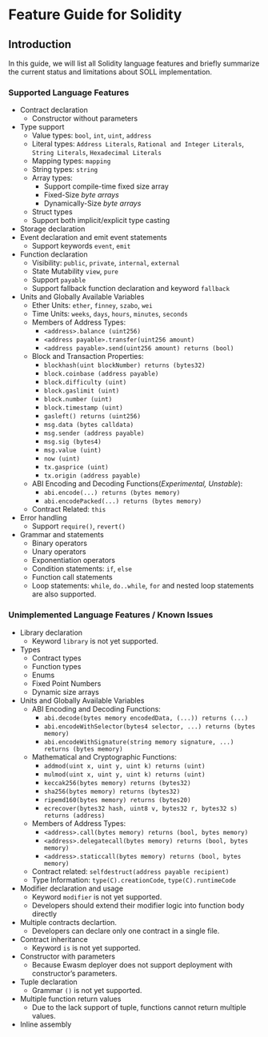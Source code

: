 [//]: # (SPDX-License-Identifier: Apache-2.0 WITH LLVM-exception)
# Feature Guide for Solidity

## Introduction

In this guide, we will list all Solidity language features and briefly summarize the current status and limitations about SOLL implementation.

### Supported Language Features

- Contract declaration
  - Constructor without parameters
- Type support
  - Value types: `bool`, `int`, `uint`, `address`
  - Literal types: `Address Literals`, `Rational and Integer Literals`, `String Literals`, `Hexadecimal Literals`
  - Mapping types: `mapping`
  - String types: `string`
  - Array types:
    - Support compile-time fixed size array
    - Fixed-Size *byte arrays*
    - Dynamically-Size *byte arrays*
  - Struct types
  - Support both implicit/explicit type casting
- Storage declaration
- Event declaration and emit event statements
  - Support keywords `event`, `emit`
- Function declaration
  - Visibility: `public`, `private`, `internal`, `external`
  - State Mutability `view`, `pure`
  - Support `payable`
  - Support fallback function declaration and keyword `fallback`
- Units and Globally Available Variables
  - Ether Units: `ether`, `finney`, `szabo`, `wei`
  - Time Units: `weeks`, `days`, `hours`, `minutes`, `seconds`
  - Members of Address Types:
    - `<address>.balance (uint256)`
    - `<address payable>.transfer(uint256 amount)`
    - `<address payable>.send(uint256 amount) returns (bool)`
  - Block and Transaction Properties:
    - `blockhash(uint blockNumber) returns (bytes32)`
    - `block.coinbase (address payable)`
    - `block.difficulty (uint)`
    - `block.gaslimit (uint)`
    - `block.number (uint)`
    - `block.timestamp (uint)`
    - `gasleft() returns (uint256)`
    - `msg.data (bytes calldata)`
    - `msg.sender (address payable)`
    - `msg.sig (bytes4)`
    - `msg.value (uint)`
    - `now (uint)`
    - `tx.gasprice (uint)`
    - `tx.origin (address payable)`
  - ABI Encoding and Decoding Functions(*Experimental, Unstable*):
    - `abi.encode(...) returns (bytes memory)`
    - `abi.encodePacked(...) returns (bytes memory)`
  - Contract Related: `this`
- Error handling
  - Support `require()`, `revert()`
- Grammar and statements
  - Binary operators
  - Unary operators
  - Exponentiation operators
  - Condition statements: `if`, `else`
  - Function call statements
  - Loop statements: `while`, `do..while`, `for` and nested loop statements are also supported.

### Unimplemented Language Features / Known Issues

- Library declaration
  - Keyword `library` is not yet supported.
- Types
  - Contract types
  - Function types
  - Enums
  - Fixed Point Numbers
  - Dynamic size arrays
- Units and Globally Available Variables
  - ABI Encoding and Decoding Functions:
    - `abi.decode(bytes memory encodedData, (...)) returns (...)`
    - `abi.encodeWithSelector(bytes4 selector, ...) returns (bytes memory)`
    - `abi.encodeWithSignature(string memory signature, ...) returns (bytes memory)`
  - Mathematical and Cryptographic Functions:
    - `addmod(uint x, uint y, uint k) returns (uint)`
    - `mulmod(uint x, uint y, uint k) returns (uint)`
    - `keccak256(bytes memory) returns (bytes32)`
    - `sha256(bytes memory) returns (bytes32)`
    - `ripemd160(bytes memory) returns (bytes20)`
    - `ecrecover(bytes32 hash, uint8 v, bytes32 r, bytes32 s) returns (address)`
  - Members of Address Types:
    - `<address>.call(bytes memory) returns (bool, bytes memory)`
    - `<address>.delegatecall(bytes memory) returns (bool, bytes memory)`
    - `<address>.staticcall(bytes memory) returns (bool, bytes memory)`
  - Contract related: `selfdestruct(address payable recipient)`
  - Type Information: `type(C).creationCode`, `type(C).runtimeCode`
- Modifier declaration and usage
  - Keyword `modifier` is not yet supported.
  - Developers should extend their modifier logic into function body directly
- Multiple contracts declartion.
  - Developers can declare only one contract in a single file.
- Contract inheritance
  - Keyword `is` is not yet supported.
- Constructor with parameters
  - Because Ewasm deployer does not support deployment with constructor’s parameters.
- Tuple declaration
  - Grammar `()` is not yet supported.
- Multiple function return values
  - Due to the lack support of tuple, functions cannot return multiple values.
- Inline assembly

